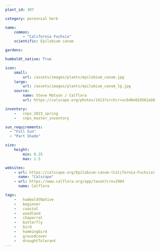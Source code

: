 ```yaml
---
plant_id: 307 

category: perennial herb

name: 
    common: 
        - "California Fuchsia"   
    scientific: Epilobium canum 

gardens:

humboldt_native: True

icon: 
    small: 
        url: /assets/images/plants/epilobium_canum.jpg 
    large: 
        url: /assets/images/plants/epilobium_canum_lg.jpg 
    source: 
        name: Steve Matson / Calflora
        url: https://calscape.org/photos/1413?srchcr=sc640e02d562ab8 

inventory: 
    -   cnps_2023_spring
    -   cnps_master_inventory

sun_requirements:
  - "Full Sun"
  - "Part Shade"

size:
    height: 
        min: 0.25
        max: 1.5

websites:
    - url: https://calscape.org/Epilobium-canum-(California-Fuchsia) 
      name: "Calscape"
    - url: https://www.calflora.org/app/taxon?crn=2984
      name: Calflora

tags:  
    -   humboldtNative
    -   beginner
    -   coastal
    -   woodland
    -   chaparral
    -   butterfly
    -   bird
    -   hummingbird
    -   groundcover
    -   droughtTolerant 
---
```


